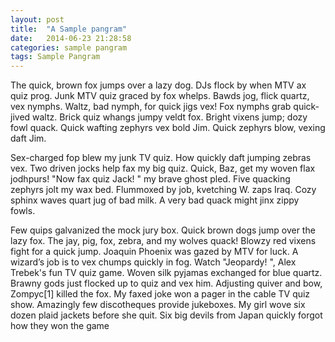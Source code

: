 ```yaml
---
layout: post
title:  "A Sample pangram"
date:   2014-06-23 21:28:58
categories: sample pangram
tags: Sample Pangram
---
```


<link href='http://fonts.googleapis.com/css?family=Biryani:200,600' rel='stylesheet' type='text/css'>

The quick, brown fox jumps over a lazy dog. DJs flock by when MTV ax quiz prog. Junk MTV quiz graced by fox whelps. Bawds jog, flick quartz, vex nymphs. Waltz, bad nymph, for quick jigs vex! Fox nymphs grab quick-jived waltz.
Brick quiz whangs jumpy veldt fox. Bright vixens jump; dozy fowl quack. Quick wafting zephyrs vex bold Jim. Quick zephyrs blow, vexing daft Jim.

Sex-charged fop blew my junk TV quiz. How quickly daft jumping zebras vex. Two driven jocks help fax my big quiz. Quick, Baz, get my woven flax jodhpurs! 
"Now fax quiz Jack! " my brave ghost pled. Five quacking zephyrs jolt my wax bed. Flummoxed by job, kvetching W. zaps Iraq. Cozy sphinx waves quart jug of bad milk.
A very bad quack might jinx zippy fowls.

Few quips galvanized the mock jury box. Quick brown dogs jump over the lazy fox. The jay, pig, fox, zebra, and my wolves quack! 
Blowzy red vixens fight for a quick jump. Joaquin Phoenix was gazed by MTV for luck. A wizard’s job is to vex chumps quickly in fog. 
Watch "Jeopardy! ", Alex Trebek's fun TV quiz game. Woven silk pyjamas exchanged for blue quartz. Brawny gods just flocked up to quiz and vex him.
Adjusting quiver and bow, Zompyc[1] killed the fox. My faxed joke won a pager in the cable TV quiz show.
Amazingly few discotheques provide jukeboxes. My girl wove six dozen plaid jackets before she quit. Six big devils from Japan quickly forgot how they won the game
